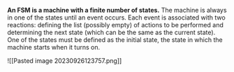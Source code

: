 **An FSM is a machine with a finite number of states.** The machine is always in one of the
states until an event occurs. Each event is associated with two reactions: defining the list
(possibly empty) of actions to be performed and determining the next state (which can be
the same as the current state). One of the states must be defined as the initial state, the
state in which the machine starts when it turns on.

![[Pasted image 20230926123757.png]]